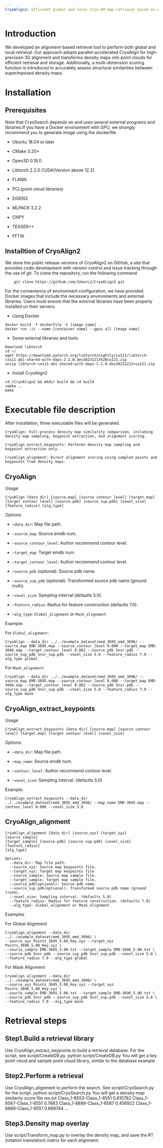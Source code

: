 ```yaml
---
CryoAlign2: efficient global and local Cryo-EM map retrieval based on parallel-accelerated local spatial structural features
---
```


# Introduction

We developed an alignment-based retrieval tool to perform both global and local retrieval. Our approach adopts parallel-accelerated CryoAlign for high-precision 3D alignment and transforms density maps into point clouds for efficient retrieval and storage. Additionally, a multi-dimension scoring function is introduced to accurately assess structural similarities between superimposed density maps. 

# Installation

## Prerequisites

Note that CryoSearch depends on and uses several external programs and
libraries.If you have a Docker environment with GPU, we strongly
recommend you to generate image using the dockerfile.

-   Ubuntu 18.04 or later

<!-- -->

-   CMake 3.20+

<!-- -->

-   Open3D 0.18.0

<!-- -->

-   Libtorch 2.2.0 CUDA(Version above 12.2)

<!-- -->

-   FLANN

<!-- -->

-   PCL(point cloud libraries)

<!-- -->

-   EIGEN3

<!-- -->

-   MLPACK 3.2.2

<!-- -->

-   CNPY

<!-- -->

-   TEASER++

<!-- -->

-   FFTW

## Installtion of CryoAlign2

We store the public release versions of CryoAlign2 on GitHub, a site
that provides code-development with version control and issue tracking
through the use of git. To clone the repository, run the following
command

        git clone https://github.com/JokerL2/CryoAlign2.git

For the convenience of environment configuration, we have provided
Docker images that include the necessary environments and external
libraries. Users must ensure that the external libraries have been
properly installed on their servers.

-   Using Docker

``` {.numberLines numbers="left" xleftmargin="2em"}
docker build -f dockerfile -t [image name] .
docker run -it --name [container name] --gpus all [image name]
```

-   Some external libraries and tools

``` {.numberLines numbers="left" xleftmargin="2em"}
Download libtorch
cd ~/
wget https://download.pytorch.org/libtorch/nightly/cu121/libtorch-cxx11-abi-shared-with-deps-2.2.0.dev20231213%2Bcu121.zip
unzip libtorch-cxx11-abi-shared-with-deps-2.2.0.dev20231213+cu121.zip
```

-   Install CryoAlign2

``` {.numberLines numbers="left" xleftmargin="2em"}
cd /CryoAlign2 && mkdir build && cd build
cmake ..
make
```

# Executable file description

After installation, three executable files will be generated.

``` {.numberLines numbers="left" xleftmargin="2em"}
CryoAlign: Full-process density map similarity comparison, including density map sampling, keypoint extraction, and alignment scoring.

CryoAlign_extract_keypoints: Performs density map sampling and keypoint extraction only.

CryoAlign_alignment: Direct alignment scoring using sampled points and keypoints from density maps.

```
## CryoAlign
Usage:

    CryoAlign [data dir] [source.map] [source contour level] [target.map]
    [target contour level] [source.pdb] [source sup.pdb] [voxel_size] [feature_radius] [alg_type]

Options:

-   `–data_dir`: Map file path.

-   `–source_map`: Source emdb num.

-   `–source_contour_level`: Author recommend contour level.

-   `–target_map`: Target emdb num.

-   `–target_contour_level`: Author recommend contour level.

-   `–source_pdb` (optional): Source pdb name.

-   `–source_sup_pdb` (optional): Transformed source pdb name (ground
    truth).

-   `–voxel_size`: Sampling interval (defaults 5.0).

-   `–feature_radius`: Radius for feature construction (defaults 7.0).

-   `–alg_type`: `Global_alignment` or `Mask_alignment`.

Example:

For `Global_alignment`:

    CryoAlign --data_dir ../../example_dataset/emd_3695_emd_3696/ --source_map EMD-3695.map --source_contour_level 0.008 --target_map EMD-3696.map --target_contour_level 0.002 --source_pdb 5nsr.pdb --source_sup_pdb 5nsr_sup.pdb --voxel_size 5.0 --feature_radius 7.0 --alg_type global

For `Mask_alignment`:

    CryoAlign --data_dir ../../example_dataset/emd_3695_emd_3696/ --source_map EMD-3695.map --source_contour_level 0.008 --target_map EMD-3696.map --target_contour_level 0.002 --source_pdb 5nsr.pdb --source_sup_pdb 5nsr_sup.pdb --voxel_size 5.0 --feature_radius 7.0 --alg_type mask

## CryoAlign_extract_keypoints

Usage:

    CryoAlign_extract_keypoints [data dir] [source.map] [source contour level] [target.map] [target contour level] [voxel_size]

Options:

-   `–data_dir`: Map file path.

-   `–map_name`: Source emdb num.

-   `–contour_level`: Author recommend contour level.

-   `–voxel_size`: Sampling interval. (defaults 5.0)

Example:

    CryoAlign_extract_keypoints --data_dir ../../example_dataset/emd_3695_emd_3696/ --map_name EMD-3695.map --contour_level 0.008 --voxel_size 5.0

## CryoAlign_alignment

    CryoAlign_alignment [data dir] [source_xyz] [target_xyz] [source_sample]
    [target_sample] [source.pdb] [source sup.pdb] [voxel_size] [feature_radius]
    [alg_type]

    Options:
      --data_dir: Map file path.
      --source_xyz: Source map keypoints file.
      --target_xyz: Target map keypoints file
      --source_sample: Source map sample file.
      --target_sample: Target map sample file.
      --source_pdb(optional): Source pdb name.
      --source_sup_pdb(optional): Transformed source pdb name (ground truth).
      --voxel_size: Sampling interval. (defaults 5.0)
      --feature_radius: Radius for feature construction. (defaults 7.0)
      --alg_type: Global_alignment or Mask_alignment.

Examples

For Global Alignment

    CryoAlign_alignment --data_dir ../../example_dataset/emd_3695_emd_3696/ \
    --source_xyz Points_3695_5.00_Key.xyz --target_xyz Points_3696_5.00_Key.xyz \
    --source_sample EMD-3695_5.00.txt --target_sample EMD-3696_5.00.txt \
    --source_pdb 5nsr.pdb --source_sup_pdb 5nsr_sup.pdb --voxel_size 5.0 \
    --feature_radius 7.0 --alg_type global

For Mask Alignment

    CryoAlign_alignment --data_dir ../../example_dataset/emd_3695_emd_3696/ \
    --source_xyz Points_3695_5.00_Key.xyz --target_xyz Points_3696_5.00_Key.xyz \
    --source_sample EMD-3695_5.00.txt --target_sample EMD-3696_5.00.txt \
    --source_pdb 5nsr.pdb --source_sup_pdb 5nsr_sup.pdb --voxel_size 5.0 \
    --feature_radius 7.0 --alg_type mask
# Retrieval steps
## Step1.Build a retrieval library
Use CryoAlign_extract_keypoints to build a retrieval database. For the script, see script/CreateDB.py.
python script/CreateDB.py
You will get a key point cloud and sample point cloud library, similar to the database example
## Step2.Perform a retrieval
Use CryoAlign_alignment to perform the search. See script/CryoSearch.py ​​for the script.
python script/CryoSearch.py
You will get a density map similarity score file res.txt
Class_1-8553-Class_1-8551	0.810762
Class_1-8587-Class_1-8551	0.7663
Class_1-8889-Class_1-8587	0.456922
Class_1-8889-Class_1-8551	0.689744
...
## Step3.Density map overlay
Use script/Transform_map.py to overlay the density map, and save the RT (rotation translation) matrix for each alignment.
